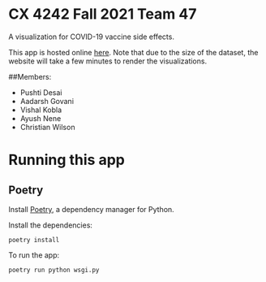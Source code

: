 # CX 4242 Fall 2021 Team 47

A visualization for COVID-19 vaccine side effects. 

This app is hosted online [here](cx4242fall2021.herokuapp.com). 
Note that due to the size of the dataset, the website will take a few minutes to render the visualizations. 

##Members: 
- Pushti Desai
- Aadarsh Govani
- Vishal Kobla
- Ayush Nene
- Christian Wilson



# Running this app
## Poetry
Install [Poetry](https://python-poetry.org/), a dependency manager for Python. 

Install the dependencies:
```
poetry install
```

To run the app:
```
poetry run python wsgi.py
```



